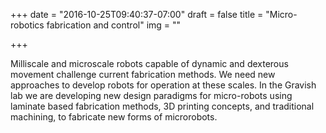 +++
date = "2016-10-25T09:40:37-07:00"
draft = false
title = "Micro-robotics fabrication and control"
img = ""

+++


Milliscale and microscale robots capable of dynamic and dexterous movement challenge current fabrication methods. We need new approaches to develop robots for operation at these scales. In the Gravish lab we are developing new design paradigms for micro-robots using laminate based fabrication methods, 3D printing concepts, and traditional machining, to fabricate new forms of microrobots.